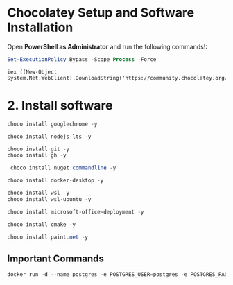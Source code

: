 # Chocolatey Setup and Software Installation

Open **PowerShell as Administrator** and run the following commands!:

```powershell
Set-ExecutionPolicy Bypass -Scope Process -Force
```

```powerhsell
iex ((New-Object System.Net.WebClient).DownloadString('https://community.chocolatey.org/install.ps1'))
```

# 2. Install software
```powershell
choco install googlechrome -y
```

```powershell
choco install nodejs-lts -y
```

```powershell
choco install git -y
choco install gh -y
```

```powershell
 choco install nuget.commandline -y
```

```powershell
choco install docker-desktop -y
```

```powershell
choco install wsl -y
choco install wsl-ubuntu -y
```

```powershell
choco install microsoft-office-deployment -y
```

```powershell
choco install cmake -y
```

```powershell
choco install paint.net -y
```

## Important Commands

```powershell
docker run -d --name postgres -e POSTGRES_USER=postgres -e POSTGRES_PASSWORD=postgres -e POSTGRES_DB=postgres -p 5432:5432 postgres
```


